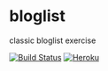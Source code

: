 # bloglist
classic bloglist exercise

[![Build Status](https://travis-ci.org/vjrasane/bloglist.svg?branch=master&service=github)](https://travis-ci.org/vjrasane/bloglist) [![Heroku](https://heroku-badge.herokuapp.com/?app=bloglist-fullstack-app&style=flat&svg=1)](https://bloglist-fullstack-app.herokuapp.com/)

